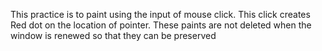 This practice is to paint using the input of mouse click. This click creates Red dot on the location of pointer. These paints are not deleted when the window is renewed so that they can be preserved
